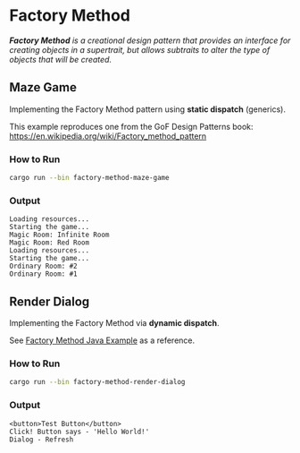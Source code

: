 # Factory Method

_**Factory Method** is a creational design pattern that provides an interface
for creating objects in a supertrait, but allows subtraits to alter the type
of objects that will be created._

## Maze Game

Implementing the Factory Method pattern using **static dispatch** (generics).

This example reproduces one from the GoF Design Patterns book:
https://en.wikipedia.org/wiki/Factory_method_pattern

### How to Run

```bash
cargo run --bin factory-method-maze-game
```

### Output

```
Loading resources...
Starting the game...
Magic Room: Infinite Room
Magic Room: Red Room
Loading resources...
Starting the game...
Ordinary Room: #2
Ordinary Room: #1
```

## Render Dialog

Implementing the Factory Method via **dynamic dispatch**.

See [Factory Method Java Example](https://refactoring.guru/design-patterns/factory-method/java/example)
as a reference.

### How to Run

```bash
cargo run --bin factory-method-render-dialog
```

### Output

```
<button>Test Button</button>
Click! Button says - 'Hello World!'
Dialog - Refresh
```
